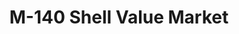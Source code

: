 ---
title: "M-140 Shell Value Market"
url: /south-haven/m-140-shell-value-market/
shop: Lebensmittel
---